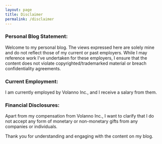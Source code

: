 ```yaml
---
layout: page
title: Disclaimer
permalink: /disclaimer
---
```


### Personal Blog Statement:

Welcome to my personal blog. The views expressed here are solely mine and do not reflect those of my current or past employers. While I may reference work I've undertaken for these employers, I ensure that the content does not violate copyrighted/trademarked material or breach confidentiality agreements.

### Current Employment:
I am currently employed by Volanno Inc., and I receive a salary from them.

### Financial Disclosures:
Apart from my compensation from Volanno Inc., I want to clarify that I do not accept any form of monetary or non-monetary gifts from any companies or individuals.

Thank you for understanding and engaging with the content on my blog.

